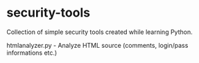 security-tools
==============

Collection of simple security tools created while learning Python.

htmlanalyzer.py - Analyze HTML source (comments, login/pass informations etc.)
